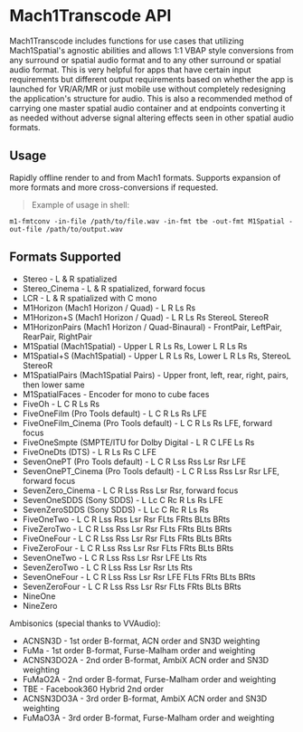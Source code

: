 # Mach1Transcode API

Mach1Transcode includes functions for use cases that utilizing Mach1Spatial's agnostic abilities and allows 1:1 VBAP style conversions from any surround or spatial audio format and to any other surround or spatial audio format. This is very helpful for apps that have certain input requirements but different output requirements based on whether the app is launched for VR/AR/MR or just mobile use without completely redesigning the application's structure for audio. This is also a recommended method of carrying one master spatial audio container and at endpoints converting it as needed without adverse signal altering effects seen in other spatial audio formats. 

## Usage
Rapidly offline render to and from Mach1 formats. Supports expansion of more formats and more cross-conversions if requested.

>Example of usage in shell:

```
m1-fmtconv -in-file /path/to/file.wav -in-fmt tbe -out-fmt M1Spatial -out-file /path/to/output.wav
```

## Formats Supported
 - Stereo - L & R spatialized
 - Stereo_Cinema - L & R spatialized, forward focus
 - LCR - L & R spatialized with C mono
 - M1Horizon (Mach1 Horizon / Quad) - L R Ls Rs
 - M1Horizon+S (Mach1 Horizon / Quad) - L R Ls Rs StereoL StereoR
 - M1HorizonPairs (Mach1 Horizon / Quad-Binaural) - FrontPair, LeftPair, RearPair, RightPair
 - M1Spatial (Mach1Spatial) - Upper L R Ls Rs, Lower L R Ls Rs
 - M1Spatial+S (Mach1Spatial) - Upper L R Ls Rs, Lower L R Ls Rs, StereoL StereoR
 - M1SpatialPairs (Mach1Spatial Pairs) - Upper front, left, rear, right, pairs, then lower same
 - M1SpatialFaces - Encoder for mono to cube faces
 - FiveOh - L C R Ls Rs
 - FiveOneFilm (Pro Tools default) - L C R Ls Rs LFE
 - FiveOneFilm_Cinema (Pro Tools default) - L C R Ls Rs LFE, forward focus
 - FiveOneSmpte (SMPTE/ITU for Dolby Digital - L R C LFE Ls Rs
 - FiveOneDts (DTS) - L R Ls Rs C LFE
 - SevenOnePT (Pro Tools default) - L C R Lss Rss Lsr Rsr LFE
 - SevenOnePT_Cinema (Pro Tools default) - L C R Lss Rss Lsr Rsr LFE, forward focus
 - SevenZero_Cinema - L C R Lss Rss Lsr Rsr, forward focus
 - SevenOneSDDS (Sony SDDS) - L Lc C Rc R Ls Rs LFE
 - SevenZeroSDDS (Sony SDDS) - L Lc C Rc R Ls Rs
 - FiveOneTwo - L C R Lss Rss Lsr Rsr FLts FRts BLts BRts
 - FiveZeroTwo - L C R Lss Rss Lsr Rsr FLts FRts BLts BRts
 - FiveOneFour - L C R Lss Rss Lsr Rsr FLts FRts BLts BRts
 - FiveZeroFour - L C R Lss Rss Lsr Rsr FLts FRts BLts BRts
 - SevenOneTwo - L C R Lss Rss Lsr Rsr LFE Lts Rts
 - SevenZeroTwo - L C R Lss Rss Lsr Rsr Lts Rts
 - SevenOneFour - L C R Lss Rss Lsr Rsr LFE FLts FRts BLts BRts
 - SevenZeroFour - L C R Lss Rss Lsr Rsr FLts FRts BLts BRts
 - NineOne 
 - NineZero

 Ambisonics (special thanks to VVAudio):
 - ACNSN3D - 1st order B-format, ACN order and SN3D weighting
 - FuMa - 1st order B-format, Furse-Malham order and weighting
 - ACNSN3DO2A - 2nd order B-format, AmbiX ACN order and SN3D weighting
 - FuMaO2A - 2nd order B-format, Furse-Malham order and weighting
 - TBE - Facebook360 Hybrid 2nd order
 - ACNSN3DO3A - 3rd order B-format, AmbiX ACN order and SN3D weighting
 - FuMaO3A - 3rd order B-format, Furse-Malham order and weighting


